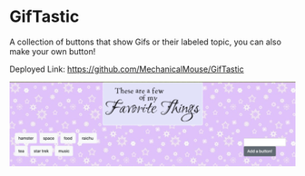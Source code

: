 # GifTastic

A collection of buttons that show Gifs or their labeled topic, you can also make your own button!

Deployed Link: https://github.com/MechanicalMouse/GifTastic

<img src="assets/images/Gif.png">